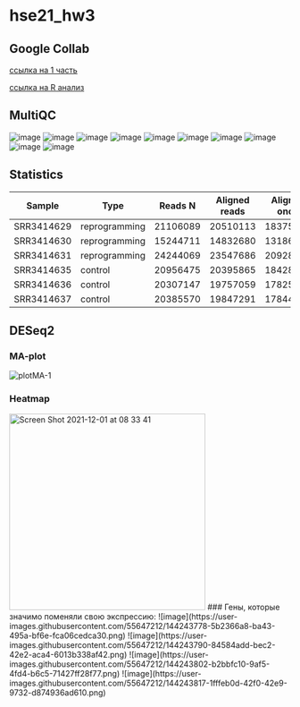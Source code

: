 # hse21_hw3
## Google Collab
[ссылка на 1 часть](https://colab.research.google.com/drive/1WIdlrOHgWDiiOR3yQSLzrB3sJNASLn6N?usp=sharing)

[ссылка на R анализ](https://colab.research.google.com/drive/1du72iSUwkuwGgHeks0FBlEmzgH3DzLAY?usp=sharing)
## MultiQC
![image](https://user-images.githubusercontent.com/55647212/144171524-7f7a64cc-a1ea-4d87-ad66-e132355db81c.png)
![image](https://user-images.githubusercontent.com/55647212/144171624-1fa60142-bd0c-41ba-bdc6-7ee9f5add9ea.png)
![image](https://user-images.githubusercontent.com/55647212/144171722-28f16820-5cb4-4809-b23e-43e7d3b74456.png)
![image](https://user-images.githubusercontent.com/55647212/144171781-1b9122d4-fe2a-4a94-8805-7327f0b239a1.png)
![image](https://user-images.githubusercontent.com/55647212/144171853-e2d2972a-4630-495d-827a-473fe769882c.png)
![image](https://user-images.githubusercontent.com/55647212/144171913-1831bb5f-8a6f-4eba-a7cf-95ae04dbf28a.png)
![image](https://user-images.githubusercontent.com/55647212/144171990-ecab01ff-ddfc-491e-bce9-35e00e85a1e4.png)
![image](https://user-images.githubusercontent.com/55647212/144172060-9bfc84a4-15d7-4bb1-a144-5b4edc90a77d.png)
![image](https://user-images.githubusercontent.com/55647212/144172108-b6504f39-6e68-40fd-bae6-5562161bf890.png)
![image](https://user-images.githubusercontent.com/55647212/144172180-364465f3-a2b8-4588-8d4b-7b2c63e8553b.png)
## Statistics
Sample | Type | Reads N| Aligned reads| Aligned once | Reads per gene
------------ | ------------- | ------------- | ------------- | ------------- | -------------
SRR3414629	| reprogramming	| 21106089	| 20510113 | 18375888 | 16049609
SRR3414630	| reprogramming	| 15244711	| 14832680 | 13186139 | 11465324
SRR3414631	| reprogramming	| 24244069	| 23547686 | 20928945 | 18408851
SRR3414635	| control	| 20956475 | 20395865 | 18428317 | 16275997
SRR3414636	| control	| 20307147 | 19757059 | 17825380 | 15757580
SRR3414637	| control	| 20385570 | 19847291 | 17844858 | 15736978
## DESeq2
### MA-plot
![plotMA-1](https://user-images.githubusercontent.com/55647212/144243687-859138ed-fe97-4c1f-a18f-01fe2d6a7ef9.png)
### Heatmap
<img width="351" alt="Screen Shot 2021-12-01 at 08 33 41" src="https://user-images.githubusercontent.com/55647212/144243725-5a06a6c6-a1a7-4996-9ec0-9697add7d40d.png">
### Гены, которые значимо поменяли свою экспрессию:
![image](https://user-images.githubusercontent.com/55647212/144243778-5b2366a8-ba43-495a-bf6e-fca06cedca30.png)
![image](https://user-images.githubusercontent.com/55647212/144243790-84584add-bec2-42e2-aca4-6013b338af42.png)
![image](https://user-images.githubusercontent.com/55647212/144243802-b2bbfc10-9af5-4fd4-b6c5-71427ff28f77.png)
![image](https://user-images.githubusercontent.com/55647212/144243817-1fffeb0d-42f0-42e9-9732-d874936ad610.png)









